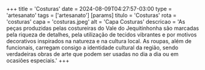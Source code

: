 +++
title = 'Costuras'
date = 2024-08-09T04:27:57-03:00
type = 'artesanato'
tags = ['artesanato']
[params]
    titulo = 'Costuras'
    rota = 'costuras'
    capa = 'costuras.jpeg'
    alt = 'Capa Costuras'
    descricao = 'As peças produzidas pelas costureiras do Vale do Jequitinhonha são marcadas pela riqueza de detalhes, pela utilização de tecidos vibrantes e por motivos decorativos inspirados na natureza e na cultura local. As roupas, além de funcionais, carregam consigo a identidade cultural da região, sendo verdadeiras obras de arte que podem ser usadas no dia a dia ou em ocasiões especiais.'
+++
